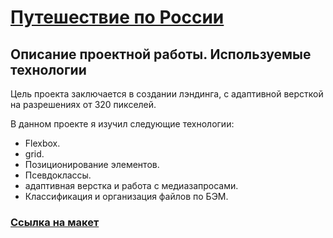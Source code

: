 # [Путешествие по России](https://bonraton.github.io/russian-travel/index.htmll)


## **Описание проектной работы. Используемые технологии** 

Цель проекта заключается в создании лэндинга, с адаптивной версткой на разрешениях от 320 пикселей.
 
В данном проекте я изучил следующие технологии: 
- Flexbox.
- grid.
- Позиционирование элементов. 
- Псевдоклассы.
- адаптивная верстка и работа с медиазапросами.
- Классификация и организация файлов по БЭМ.

### [Ссылка на макет](https://www.figma.com/file/5S2WSbEFL6awjVWJ0NWL8Q/Sprint-3_-Russia-_-desktop-mobile?node-id=28503%3A0)
